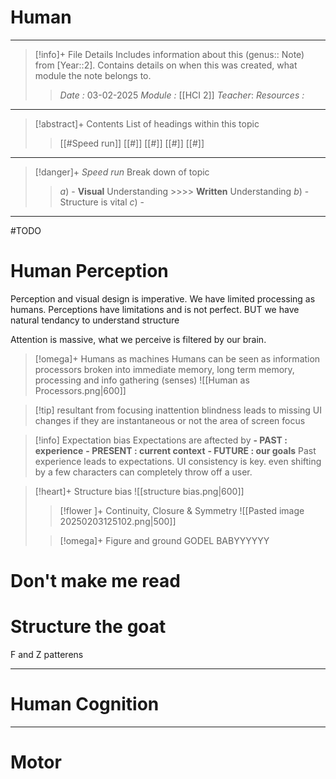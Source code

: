 # Human
---
> [!info]+ File Details
> Includes information about this (genus:: Note) from [Year::2]. Contains details on when this was created, what module the note belongs to.
> > *Date :*  03-02-2025
> > *Module :* [[HCI 2]]
> > *Teacher*: 
> > *Resources :*

---
> [!abstract]+ Contents
> List of headings within this topic
> > [[#Speed run]]
> [[#]]
> [[#]]
> [[#]]
> [[#]]

--- 
> [!danger]+ *Speed run*
> Break down of topic 
> > $a)$ -  **Visual** Understanding >>>> **Written** Understanding
> $b)$ - Structure is vital
> $c)$ - 

---

#TODO 
# Human Perception

Perception and visual design is imperative. We have limited processing as humans. Perceptions have limitations and is not perfect. BUT we have natural tendancy to understand structure

Attention is massive, what we perceive is filtered by our brain. 

> [!omega]+ Humans as machines
> Humans can be seen as information processors broken into immediate memory, long term memory, processing and info gathering (senses)
> ![[Human as Processors.png|600]]


> [!tip] resultant from focusing
> inattention blindness leads to missing UI changes if they are instantaneous or not the area of screen focus


> [!info] Expectation bias
> Expectations are aftected by
> **- PAST : experience**
> **- PRESENT : current context**
> **- FUTURE : our goals**
> Past experience leads to expectations. UI consistency is key. even shifting by a few characters can completely throw off a user.


> [!heart]+ Structure bias
> ![[structure bias.png|600]]
> > [!flower ]+ Continuity, Closure & Symmetry
> ![[Pasted image 20250203125102.png|500]]
> 
> > [!omega]+ Figure and ground
> GODEL BABYYYYYY

# Don't make me read

# Structure the goat

F and Z patterens



---
# Human Cognition



---
# Motor 

